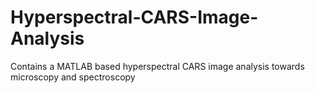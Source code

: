 Hyperspectral-CARS-Image-Analysis
=================================

Contains a MATLAB based hyperspectral CARS image analysis towards microscopy and spectroscopy
